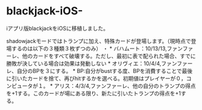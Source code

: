 # blackjack-iOS-
iアプリ版blackjackをiOSに移植しました。

shadowjackモードではトランプに加え、特殊カードが登場します。（現時点で登場するのは以下の３種類３枚ずつのみ）
・
    * バハムート：10/13/13,ファンファーレ、他のカードをすべて破壊する。ただし、最初に表で配られた場合、すでに勝敗が決している場合は効果は発動しない
    * オリヴィエ：10/4/4,ファンファーレ、自分のBPを３にする。
	  * BP:自分がbustする度、BPを消費することで最後に引いたカードを捨て、再びhitするかを選べる。初期値はプレイヤーが０，コンピュータが１。
    * アリス：4/3/4,ファンファーレ、他の自分のトランプの得点を+1する。このカードが場にある限り、新たに引いたトランプの得点を+1する。
